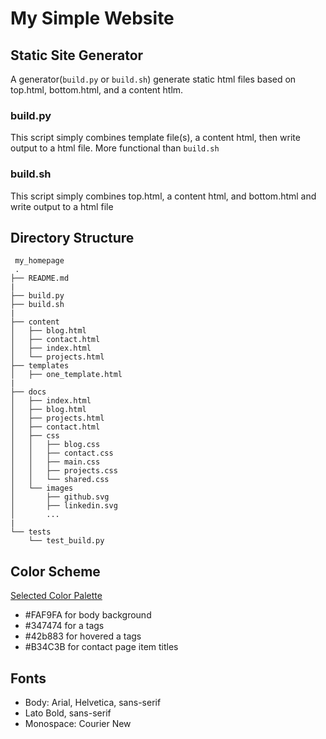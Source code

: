 # My Simple Website

## Static Site Generator

A generator(`build.py` or `build.sh`) generate static html files based on top.html, bottom.html, and a content htlm.

### build.py

This script simply combines template file(s), a content html, then write output
to a html file. More functional than `build.sh`

### build.sh

This script simply combines top.html, a content html, and bottom.html and write output
to a html file

## Directory Structure

```text
 my_homepage
 .
├── README.md
|
├── build.py
├── build.sh
|
├── content
│   ├── blog.html
│   ├── contact.html
│   ├── index.html
│   └── projects.html
├── templates
│   ├── one_template.html
|
├── docs
│   ├── index.html
│   ├── blog.html
│   ├── projects.html
│   ├── contact.html
│   ├── css
│   │   ├── blog.css
│   │   ├── contact.css
│   │   ├── main.css
│   │   ├── projects.css
│   │   └── shared.css
│   └── images
│       ├── github.svg
│       ├── linkedin.svg
│       ...
|
└── tests
    └── test_build.py
```

## Color Scheme

[Selected Color Palette](https://colorhunt.co/palette/158293)
- #FAF9FA for body background
- #347474 for a tags
- #42b883 for hovered a tags
- #B34C3B for contact page item titles

## Fonts

- Body:  Arial, Helvetica, sans-serif
- Lato Bold, sans-serif
- Monospace: Courier New
